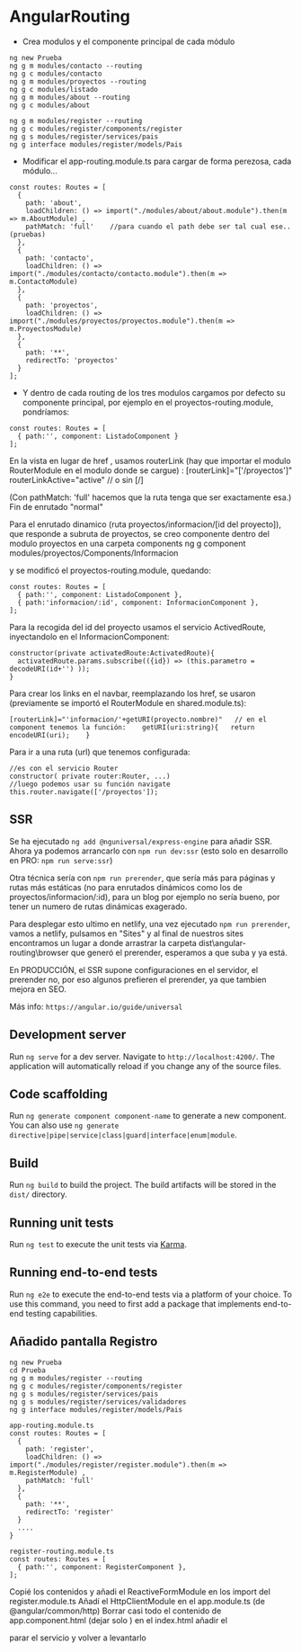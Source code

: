 # AngularRouting

- Crea modulos y el componente principal de cada módulo
```
ng new Prueba
ng g m modules/contacto --routing
ng g c modules/contacto
ng g m modules/proyectos --routing
ng g c modules/listado
ng g m modules/about --routing
ng g c modules/about

ng g m modules/register --routing
ng g c modules/register/components/register
ng g s modules/register/services/pais
ng g interface modules/register/models/Pais
```

- Modificar el app-routing.module.ts para cargar de forma perezosa, cada módulo...
```
const routes: Routes = [
  { 
    path: 'about', 
    loadChildren: () => import("./modules/about/about.module").then(m => m.AboutModule) ,
    pathMatch: 'full'    //para cuando el path debe ser tal cual ese.. (pruebas)
  }, 
  { 
    path: 'contacto', 
    loadChildren: () => import("./modules/contacto/contacto.module").then(m => m.ContactoModule) 
  }, 
  { 
    path: 'proyectos', 
    loadChildren: () => import("./modules/proyectos/proyectos.module").then(m => m.ProyectosModule) 
  }, 
  { 
    path: '**', 
    redirectTo: 'proyectos' 
  }
];
```

- Y dentro de cada routing de los tres modulos cargamos por defecto su componente principal, por ejemplo en el proyectos-routing.module, pondríamos:
```
const routes: Routes = [
  { path:'', component: ListadoComponent }
]; 
```

En la vista en lugar de href , usamos routerLink (hay que importar el modulo RouterModule en el modulo donde se cargue) :
 [routerLink]="['/proyectos']" routerLinkActive="active"   // o sin  [/] 

(Con pathMatch: 'full'  hacemos que la ruta tenga que ser exactamente esa.)
Fin de enrutado "normal"

Para el enrutado dinamico (ruta proyectos/informacion/[id del proyecto]), que responde a subruta de proyectos, se creo componente dentro del modulo proyectos en una carpeta components
ng g component modules/proyectos/Components/Informacion

y se modificó el proyectos-routing.module, quedando:
```
const routes: Routes = [
  { path:'', component: ListadoComponent },
  { path:'informacion/:id', component: InformacionComponent },
]; 
```

Para la recogida del id del proyecto usamos el servicio ActivedRoute, inyectandolo en el InformacionComponent:
```
constructor(private activatedRoute:ActivatedRoute){ 
  activatedRoute.params.subscribe(({id}) => (this.parametro = decodeURI(id+'') ));
}
```

Para crear los links en el navbar, reemplazando los href, se usaron (previamente se importó el RouterModule en shared.module.ts):
```
[routerLink]="'informacion/'+getURI(proyecto.nombre)"   // en el component tenemos la función:    getURI(uri:string){   return encodeURI(uri);    }
```


Para ir a una ruta (url) que tenemos configurada:
```
//es con el servicio Router
constructor( private router:Router, ...)
//luego podemos usar su función navigate
this.router.navigate(['/proyectos']);

```

## SSR

Se ha ejecutado `ng add @nguniversal/express-engine` para añadir SSR. 
Ahora ya podemos arrancarlo con  `npm run dev:ssr` (esto solo en desarrollo en PRO: `npm run serve:ssr`)

Otra técnica sería con  `npm run prerender`, que sería más para páginas y rutas más estáticas (no para enrutados dinámicos como los de proyectos/informacion/:id), para un blog por ejemplo no sería bueno, por tener un numero de rutas dinámicas exagerado.

Para desplegar esto ultimo en netlify, una vez ejecutado `npm run prerender`, vamos a netlify, pulsamos en "Sites" y al final de nuestros sites encontramos un lugar a donde arrastrar la carpeta dist\angular-routing\browser que generó el prerender, esperamos a que suba y ya está.

En PRODUCCIÓN, el SSR supone configuraciones en el servidor, el prerender no, por eso algunos prefieren el prerender, ya que tambien mejora en SEO.

Más info: `https://angular.io/guide/universal`


## Development server

Run `ng serve` for a dev server. Navigate to `http://localhost:4200/`. The application will automatically reload if you change any of the source files.




## Code scaffolding

Run `ng generate component component-name` to generate a new component. You can also use `ng generate directive|pipe|service|class|guard|interface|enum|module`.

## Build

Run `ng build` to build the project. The build artifacts will be stored in the `dist/` directory.

## Running unit tests

Run `ng test` to execute the unit tests via [Karma](https://karma-runner.github.io).

## Running end-to-end tests

Run `ng e2e` to execute the end-to-end tests via a platform of your choice. To use this command, you need to first add a package that implements end-to-end testing capabilities.

## Añadido pantalla Registro
```
ng new Prueba
cd Prueba
ng g m modules/register --routing
ng g c modules/register/components/register
ng g s modules/register/services/pais
ng g s modules/register/services/validadores
ng g interface modules/register/models/Pais
```

```
app-routing.module.ts
const routes: Routes = [
  { 
    path: 'register', 
    loadChildren: () => import("./modules/register/register.module").then(m => m.RegisterModule) ,
    pathMatch: 'full'
  },
  { 
    path: '**', 
    redirectTo: 'register' 
  } 
  ....
}
```

```
register-routing.module.ts
const routes: Routes = [
  { path:'', component: RegisterComponent },
];
```

Copié los contenidos y añadi el ReactiveFormModule en los import del register.module.ts
Añadí el HttpClientModule en el app.module.ts (de @angular/common/http)
Borrar casi todo el contenido de app.component.html (dejar solo <router-outlet></router-outlet>)
en el index.html añadir el 
<link rel="stylesheet" href="https://cdn.jsdelivr.net/npm/bootstrap@4.1.3/dist/css/bootstrap.min.css" integrity="sha384-MCw98/SFnGE8fJT3GXwEOngsV7Zt27NXFoaoApmYm81iuXoPkFOJwJ8ERdknLPMO" crossorigin="anonymous">
parar el servicio y volver a levantarlo
